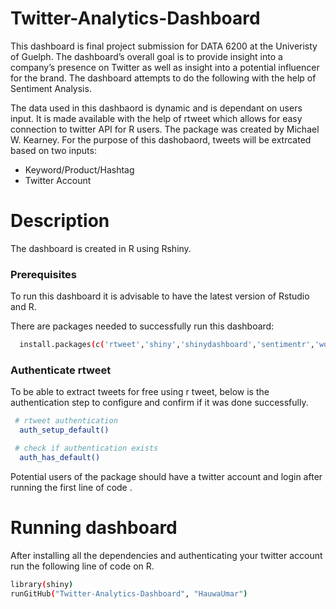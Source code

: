 # Twitter-Analytics-Dashboard
This dashboard is final project submission for DATA 6200 at the Univeristy of Guelph. The dashboard’s overall goal is to provide insight into a company’s presence on Twitter as
well as insight into a potential influencer for the brand. The dashboard attempts to do the following with the help of Sentiment Analysis.

The data used in this dashbaord is dynamic and is dependant on users input. It is made available with the help of rtweet which allows for easy connection to twitter API for R users. The package was created by Michael W. Kearney. For the purpose of this dashobaord, tweets will be extrcated based on two inputs:
* Keyword/Product/Hashtag
* Twitter Account

# Description
The dashboard is created in R using Rshiny.

### Prerequisites
To run this dashboard it is advisable to have the latest version of Rstudio and R.

There are packages needed to successfully run this dashboard:
 ```sh
   install.packages(c('rtweet','shiny','shinydashboard','sentimentr','wordcloud','ggplot2','plotly','tm','reactable','magrittr','stringr','lubridate','dplyr','glue','purrr'))
   ```

### Authenticate rtweet
To be able to extract tweets for free using r tweet, below is the authentication step to configure and confirm if it was done successfully.
 ```sh
  # rtweet authentication
   auth_setup_default()

  # check if authentication exists
   auth_has_default()
   ```
  Potential users of the package should have a twitter account and login after running the first line of code .

# Running dashboard
After installing all the dependencies and authenticating your twitter account run the following line of code on R.

 ```sh
library(shiny)
runGitHub("Twitter-Analytics-Dashboard", "HauwaUmar")
 ```
